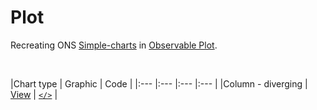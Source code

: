 # Plot
Recreating ONS [Simple-charts](https://github.com/ONSvisual/Simple-charts) in [Observable Plot](https://observablehq.com/@observablehq/plot).

<br/>

|Chart type | Graphic | Code  |
|:--- |:--- |:--- |:--- |
|Column - diverging | [View](https://rcatlord.github.io/Plot/column-diverging) | [`</>`](https://github.com/rcatlord/Plot/tree/master/column-diverging) |
